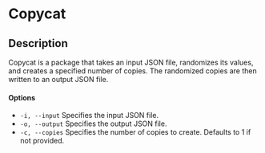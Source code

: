 # Copycat

## Description

Copycat is a package that takes an input JSON file, randomizes its values, and creates a specified number of copies. The randomized copies are then written to an output JSON file.

#### Options

- `-i, --input`   Specifies the input JSON file.
- `-o, --output`  Specifies the output JSON file.
- `-c, --copies`  Specifies the number of copies to create. Defaults to 1 if not provided.

